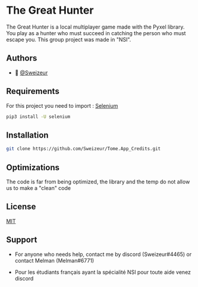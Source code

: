 
# The Great Hunter

The Great Hunter is a local multiplayer game made with the Pyxel library. You play as a hunter who must succeed in catching the person who must escape you. This group project was made in "NSI".




## Authors

- 👤 [@Sweizeur](https://github.com/sweizeur)


## Requirements

For this project you need to import : [Selenium]([https://github.com/kitao/pyxel](https://github.com/SeleniumHQ/selenium))

```bash
pip3 install -U selenium
```
## Installation


```bash
git clone https://github.com/Sweizeur/Tome.App_Credits.git
```
    
## Optimizations

The code is far from being optimized, the library and the temp do not allow us to make a "clean" code


## License

[MIT](https://choosealicense.com/licenses/mit/)


## Support

- For anyone who needs help, contact me by discord (Sweizeur#4465) or contact Melman (Melman#6771)

- Pour les étudiants français ayant la spécialité NSI pour toute aide venez discord
